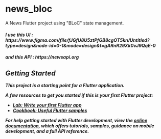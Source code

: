 # news_bloc

A News Flutter project using "BLoC" state management.
<h5>
I use this UI :
https://www.figma.com/file/fJGfU8U5ztPfGB8cgOT5kn/Untitled?type=design&node-id=0-1&mode=design&t=gARnR29Xk0vJ9QqE-0
<h5\>
<h5>
and this API :
https://newsapi.org
<h5\>
    
## Getting Started

This project is a starting point for a Flutter application.

A few resources to get you started if this is your first Flutter project:

- [Lab: Write your first Flutter app](https://docs.flutter.dev/get-started/codelab)
- [Cookbook: Useful Flutter samples](https://docs.flutter.dev/cookbook)

For help getting started with Flutter development, view the
[online documentation](https://docs.flutter.dev/), which offers tutorials,
samples, guidance on mobile development, and a full API reference.
